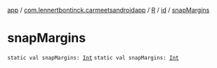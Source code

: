 [app](../../../index.md) / [com.lennertbontinck.carmeetsandroidapp](../../index.md) / [R](../index.md) / [id](index.md) / [snapMargins](./snap-margins.md)

# snapMargins

`static val snapMargins: `[`Int`](https://kotlinlang.org/api/latest/jvm/stdlib/kotlin/-int/index.html)
`static val snapMargins: `[`Int`](https://kotlinlang.org/api/latest/jvm/stdlib/kotlin/-int/index.html)